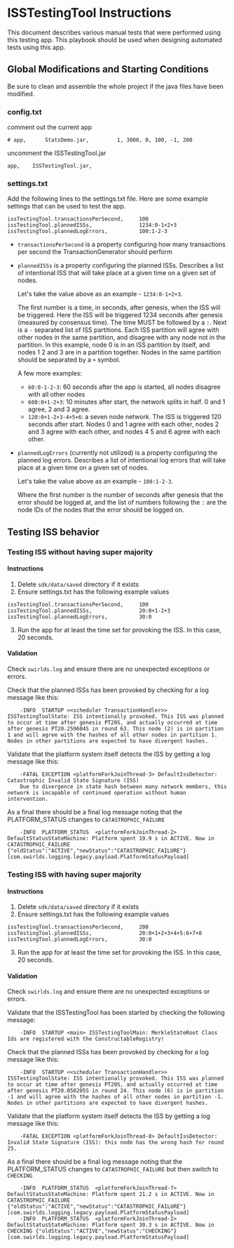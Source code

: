 # ISSTestingTool Instructions

This document describes various manual tests that were performed using this testing app. This
playbook should be used when designing automated tests using this app.

## Global Modifications and Starting Conditions

Be sure to clean and assemble the whole project if the java files have been modified.

### config.txt

comment out the current app

```
# app,		StatsDemo.jar,		   1, 3000, 0, 100, -1, 200
```

uncomment the ISSTestingTool.jar

```
app,    ISSTestingTool.jar,
```

### settings.txt

Add the following lines to the settings.txt file. Here are some example settings that can be used to test the app.

```
issTestingTool.transactionsPerSecond,     100
issTestingTool.plannedISSs,               1234:0-1+2+3
issTestingTool.plannedLogErrors,          100:1-2-3
```

- `transactionsPerSecond` is a property configuring how many transactions per second the TransactionGenerator should perform
- `plannedISSs` is a property configuring the planned ISSs. Describes a list of intentional ISS that will take place at a given time on a given set of nodes.

  Let's take the value above as an example - `1234:0-1+2+3`.

  The first number is a time, in seconds, after genesis, when the ISS will be triggered. Here the ISS will be triggered 1234 seconds after genesis (measured by consensus time).
  The time MUST be followed by a `:`.
  Next is a `-` separated list of ISS partitions. Each ISS partition will agree with other nodes in the same partition, and disagree with any node not in the partition. In this example, node 0 is in an ISS partition by
  itself, and nodes 1 2 and 3 are in a partition together. Nodes in the same partition should be separated by a `+` symbol.

  A few more examples:
  - `60:0-1-2-3`: 60 seconds after the app is started, all nodes disagree with all other nodes
  - `600:0+1-2+3`: 10 minutes after start, the network splits in half. 0 and 1 agree, 2 and 3 agree.
  - `120:0+1-2+3-4+5+6`: a seven node network. The ISS is triggered 120 seconds after start. Nodes 0 and 1 agree with each other, nodes 2 and 3 agree with each other, and nodes 4 5 and 6 agree with each other.

- `plannedLogErrors` (currently not utilized) is a property configuring the planned log errors. Describes a list of intentional log errors that will take place at a given time on a given set of nodes.

  Let's take the value above as an example - `100:1-2-3`.

  Where the first number is the number of seconds after genesis that the error should be logged at, and the list of numbers following the `:` are the node IDs of the nodes that the error should be logged on.

## Testing ISS behavior

### Testing ISS without having super majority

#### Instructions

1. Delete `sdk/data/saved` directory if it exists
2. Ensure settings.txt has the following  example values

```
issTestingTool.transactionsPerSecond,     100
issTestingTool.plannedISSs,               20:0+1-2+3
issTestingTool.plannedLogErrors,          30:0
```

3. Run the app for at least the time set for provoking the ISS. In this case, 20 seconds.

#### Validation

Check `swirlds.log` and ensure there are no unexpected exceptions or errors.

Check that the planned ISSs has been provoked by checking for a log message like this:

        -INFO  STARTUP <<scheduler TransactionHandler>> ISSTestingToolState: ISS intentionally provoked. This ISS was planned to occur at time after genesis PT20S, and actually occurred at time after genesis PT20.259604S in round 63. This node (2) is in partition 1 and will agree with the hashes of all other nodes in partition 1. Nodes in other partitions are expected to have divergent hashes.

Validate that the platform system itself detects the ISS by getting a log message like this:

        -FATAL EXCEPTION <platformForkJoinThread-3> DefaultIssDetector: Catastrophic Invalid State Signature (ISS)
        Due to divergence in state hash between many network members, this network is incapable of continued operation without human intervention.

As a final there should be a final log message noting that the PLATFORM_STATUS changes to `CATASTROPHIC_FAILURE`

        -INFO  PLATFORM_STATUS  <platformForkJoinThread-2> DefaultStatusStateMachine: Platform spent 19.9 s in ACTIVE. Now in CATASTROPHIC_FAILURE {"oldStatus":"ACTIVE","newStatus":"CATASTROPHIC_FAILURE"} [com.swirlds.logging.legacy.payload.PlatformStatusPayload]

### Testing ISS with having super majority

#### Instructions

1. Delete `sdk/data/saved` directory if it exists
2. Ensure settings.txt has the following  example values

```
issTestingTool.transactionsPerSecond,     200
issTestingTool.plannedISSs,               20:0+1+2+3+4+5:6+7+8
issTestingTool.plannedLogErrors,          30:0
```

3. Run the app for at least the time set for provoking the ISS. In this case, 20 seconds.

#### Validation

Check `swirlds.log` and ensure there are no unexpected exceptions or errors.

Validate that the ISSTestingTool has been started by checking the following message:

        -INFO  STARTUP <main> ISSTestingToolMain: MerkleStateRoot Class Ids are registered with the ConstructableRegistry!

Check that the planned ISSs has been provoked by checking for a log message like this:

        -INFO  STARTUP <<scheduler TransactionHandler>> ISSTestingToolState: ISS intentionally provoked. This ISS was planned to occur at time after genesis PT20S, and actually occurred at time after genesis PT20.050205S in round 24. This node (6) is in partition -1 and will agree with the hashes of all other nodes in partition -1. Nodes in other partitions are expected to have divergent hashes.

Validate that the platform system itself detects the ISS by getting a log message like this:

        -FATAL EXCEPTION <platformForkJoinThread-8> DefaultIssDetector: Invalid State Signature (ISS): this node has the wrong hash for round 25.

As a final there should be a final log message noting that the PLATFORM_STATUS changes to `CATASTROPHIC_FAILURE` but then switch to `CHECKING`

        -INFO  PLATFORM_STATUS  <platformForkJoinThread-7> DefaultStatusStateMachine: Platform spent 21.2 s in ACTIVE. Now in CATASTROPHIC_FAILURE {"oldStatus":"ACTIVE","newStatus":"CATASTROPHIC_FAILURE"} [com.swirlds.logging.legacy.payload.PlatformStatusPayload]
        -INFO  PLATFORM_STATUS  <platformForkJoinThread-2> DefaultStatusStateMachine: Platform spent 30.3 s in ACTIVE. Now in CHECKING {"oldStatus":"ACTIVE","newStatus":"CHECKING"} [com.swirlds.logging.legacy.payload.PlatformStatusPayload]
